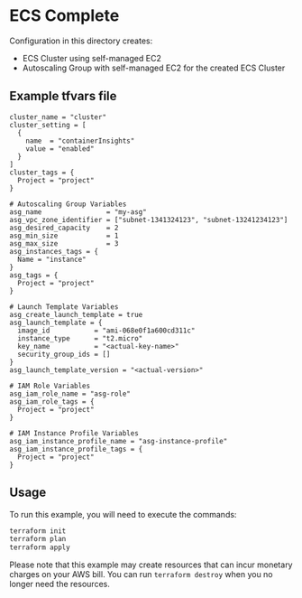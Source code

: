 # ECS Complete

Configuration in this directory creates:

- ECS Cluster using self-managed EC2
- Autoscaling Group with self-managed EC2 for the created ECS Cluster

## Example tfvars file

```text
cluster_name = "cluster"
cluster_setting = [
  {
    name  = "containerInsights"
    value = "enabled"
  }
]
cluster_tags = {
  Project = "project"
}

# Autoscaling Group Variables
asg_name                = "my-asg"
asg_vpc_zone_identifier = ["subnet-1341324123", "subnet-13241234123"]
asg_desired_capacity    = 2
asg_min_size            = 1
asg_max_size            = 3
asg_instances_tags = {
  Name = "instance"
}
asg_tags = {
  Project = "project"
}

# Launch Template Variables
asg_create_launch_template = true
asg_launch_template = {
  image_id           = "ami-068e0f1a600cd311c"
  instance_type      = "t2.micro"
  key_name           = "<actual-key-name>"
  security_group_ids = []
}
asg_launch_template_version = "<actual-version>"

# IAM Role Variables
asg_iam_role_name = "asg-role"
asg_iam_role_tags = {
  Project = "project"
}

# IAM Instance Profile Variables
asg_iam_instance_profile_name = "asg-instance-profile"
asg_iam_instance_profile_tags = {
  Project = "project"
}
```

## Usage

To run this example, you will need to execute the commands:

```bash
terraform init
terraform plan
terraform apply
```

Please note that this example may create resources that can incur monetary charges on your AWS bill. You can run `terraform destroy` when you no longer need the resources.
